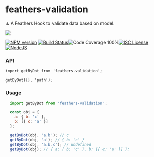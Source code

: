 # feathers-validation

⚓️ A Feathers Hook to validate data based on model.

<a href="https://nodei.co/npm/feathers-validation/">
  <img src="https://nodei.co/npm/feathers-validation.png?downloads=true">
</a>

[![NPM version](https://badge.fury.io/js/feathers-validation.png)](http://badge.fury.io/js/feathers-validation)
[![Build Status](https://travis-ci.org/roganmelo/feathers-validation.svg?branch=master)](https://travis-ci.org/roganmelo/feathers-validation)![Code Coverage 100%](https://img.shields.io/badge/code%20coverage-100%25-green.svg?style=flat-square)[![ISC License](https://img.shields.io/badge/license-ISC-blue.svg?style=flat-square)](https://github.com/roganmelo/feathers-validation/blob/master/LICENSE)[![NodeJS](https://img.shields.io/badge/node-10.15.x-brightgreen.svg?style=flat-square)](https://github.com/roganmelo/fn-spy/blob/master/package.json#L50)

### API
`import getByDot from 'feathers-validation';`

`getByDot({}, 'path');`


### Usage

```js
  import getByDot from 'feathers-validation';

  const obj = {
    a: { b: 'c' },
    b: [{ c: 'a' }]
  };

  getByDot(obj, 'a.b'); // c
  getByDot(obj, 'a'); // { b: 'c' }
  getByDot(obj, 'a.b.c'); // undefined
  getByDot(obj); // { a: { b: 'c' }, b: [{ c: 'a' }] };
```
